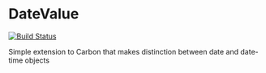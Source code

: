 # DateValue

[![Build Status](https://travis-ci.org/activecollab/datevalue.svg?branch=master)](https://travis-ci.org/activecollab/datevalue)

Simple extension to Carbon that makes distinction between date and date-time objects
